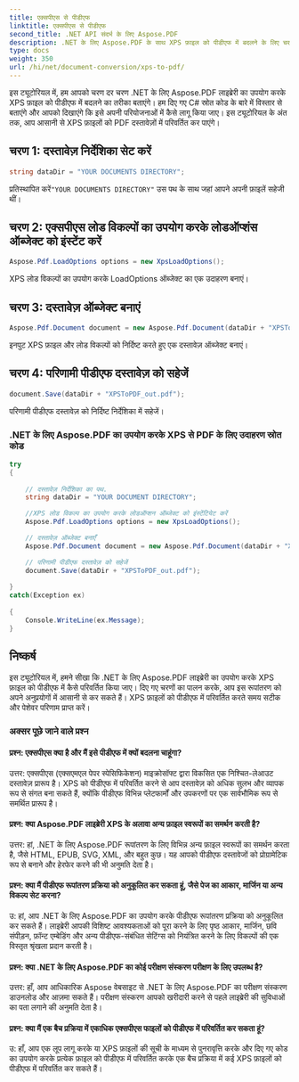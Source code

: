 ```yaml
---
title: एक्सपीएस से पीडीएफ
linktitle: एक्सपीएस से पीडीएफ
second_title: .NET API संदर्भ के लिए Aspose.PDF
description: .NET के लिए Aspose.PDF के साथ XPS फ़ाइल को पीडीएफ में बदलने के लिए चरण-दर-चरण मार्गदर्शिका।
type: docs
weight: 350
url: /hi/net/document-conversion/xps-to-pdf/
---
```

इस ट्यूटोरियल में, हम आपको चरण दर चरण .NET के लिए Aspose.PDF लाइब्रेरी का उपयोग करके XPS फ़ाइल को पीडीएफ में बदलने का तरीका बताएंगे। हम दिए गए C# स्रोत कोड के बारे में विस्तार से बताएंगे और आपको दिखाएंगे कि इसे अपनी परियोजनाओं में कैसे लागू किया जाए। इस ट्यूटोरियल के अंत तक, आप आसानी से XPS फ़ाइलों को PDF दस्तावेज़ों में परिवर्तित कर पाएंगे।

## चरण 1: दस्तावेज़ निर्देशिका सेट करें
```csharp
string dataDir = "YOUR DOCUMENTS DIRECTORY";
```
 प्रतिस्थापित करें`"YOUR DOCUMENTS DIRECTORY"` उस पथ के साथ जहां आपने अपनी फ़ाइलें सहेजी थीं।

## चरण 2: एक्सपीएस लोड विकल्पों का उपयोग करके लोडऑप्शंस ऑब्जेक्ट को इंस्टेंट करें
```csharp
Aspose.Pdf.LoadOptions options = new XpsLoadOptions();
```
XPS लोड विकल्पों का उपयोग करके LoadOptions ऑब्जेक्ट का एक उदाहरण बनाएं।

## चरण 3: दस्तावेज़ ऑब्जेक्ट बनाएं
```csharp
Aspose.Pdf.Document document = new Aspose.Pdf.Document(dataDir + "XPSToPDF.xps", options);
```
इनपुट XPS फ़ाइल और लोड विकल्पों को निर्दिष्ट करते हुए एक दस्तावेज़ ऑब्जेक्ट बनाएं।

## चरण 4: परिणामी पीडीएफ दस्तावेज़ को सहेजें
```csharp
document.Save(dataDir + "XPSToPDF_out.pdf");
```
परिणामी पीडीएफ दस्तावेज़ को निर्दिष्ट निर्देशिका में सहेजें।

### .NET के लिए Aspose.PDF का उपयोग करके XPS से PDF के लिए उदाहरण स्रोत कोड

```csharp
try
{
	
	// दस्तावेज़ निर्देशिका का पथ.
	string dataDir = "YOUR DOCUMENT DIRECTORY";

	//XPS लोड विकल्प का उपयोग करके लोडऑप्शन ऑब्जेक्ट को इंस्टेंटियेट करें
	Aspose.Pdf.LoadOptions options = new XpsLoadOptions();

	// दस्तावेज़ ऑब्जेक्ट बनाएँ
	Aspose.Pdf.Document document = new Aspose.Pdf.Document(dataDir + "XPSToPDF.xps", options);

	// परिणामी पीडीएफ दस्तावेज़ को सहेजें
	document.Save(dataDir + "XPSToPDF_out.pdf");
	
}
catch(Exception ex)
   
{
	Console.WriteLine(ex.Message);
}
```

## निष्कर्ष
इस ट्यूटोरियल में, हमने सीखा कि .NET के लिए Aspose.PDF लाइब्रेरी का उपयोग करके XPS फ़ाइल को पीडीएफ में कैसे परिवर्तित किया जाए। दिए गए चरणों का पालन करके, आप इस रूपांतरण को अपने अनुप्रयोगों में आसानी से कर सकते हैं। XPS फ़ाइलों को पीडीएफ में परिवर्तित करते समय सटीक और पेशेवर परिणाम प्राप्त करें।

### अक्सर पूछे जाने वाले प्रश्न

#### प्रश्न: एक्सपीएस क्या है और मैं इसे पीडीएफ में क्यों बदलना चाहूंगा?

उत्तर: एक्सपीएस (एक्सएमएल पेपर स्पेसिफिकेशन) माइक्रोसॉफ्ट द्वारा विकसित एक निश्चित-लेआउट दस्तावेज़ प्रारूप है। XPS को पीडीएफ में परिवर्तित करने से आप दस्तावेज़ को अधिक सुलभ और व्यापक रूप से संगत बना सकते हैं, क्योंकि पीडीएफ विभिन्न प्लेटफार्मों और उपकरणों पर एक सार्वभौमिक रूप से समर्थित प्रारूप है।

#### प्रश्न: क्या Aspose.PDF लाइब्रेरी XPS के अलावा अन्य फ़ाइल स्वरूपों का समर्थन करती है?

उत्तर: हां, .NET के लिए Aspose.PDF रूपांतरण के लिए विभिन्न अन्य फ़ाइल स्वरूपों का समर्थन करता है, जैसे HTML, EPUB, SVG, XML, और बहुत कुछ। यह आपको पीडीएफ दस्तावेजों को प्रोग्रामेटिक रूप से बनाने और हेरफेर करने की भी अनुमति देता है।

#### प्रश्न: क्या मैं पीडीएफ रूपांतरण प्रक्रिया को अनुकूलित कर सकता हूं, जैसे पेज का आकार, मार्जिन या अन्य विकल्प सेट करना?

उ: हां, आप .NET के लिए Aspose.PDF का उपयोग करके पीडीएफ रूपांतरण प्रक्रिया को अनुकूलित कर सकते हैं। लाइब्रेरी आपकी विशिष्ट आवश्यकताओं को पूरा करने के लिए पृष्ठ आकार, मार्जिन, छवि संपीड़न, फ़ॉन्ट एम्बेडिंग और अन्य पीडीएफ-संबंधित सेटिंग्स को नियंत्रित करने के लिए विकल्पों की एक विस्तृत श्रृंखला प्रदान करती है।

#### प्रश्न: क्या .NET के लिए Aspose.PDF का कोई परीक्षण संस्करण परीक्षण के लिए उपलब्ध है?

उत्तर: हाँ, आप आधिकारिक Aspose वेबसाइट से .NET के लिए Aspose.PDF का परीक्षण संस्करण डाउनलोड और आज़मा सकते हैं। परीक्षण संस्करण आपको खरीदारी करने से पहले लाइब्रेरी की सुविधाओं का पता लगाने की अनुमति देता है।

#### प्रश्न: क्या मैं एक बैच प्रक्रिया में एकाधिक एक्सपीएस फाइलों को पीडीएफ में परिवर्तित कर सकता हूं?

उ: हाँ, आप एक लूप लागू करके या XPS फ़ाइलों की सूची के माध्यम से पुनरावृत्ति करके और दिए गए कोड का उपयोग करके प्रत्येक फ़ाइल को पीडीएफ में परिवर्तित करके एक बैच प्रक्रिया में कई XPS फ़ाइलों को पीडीएफ में परिवर्तित कर सकते हैं।